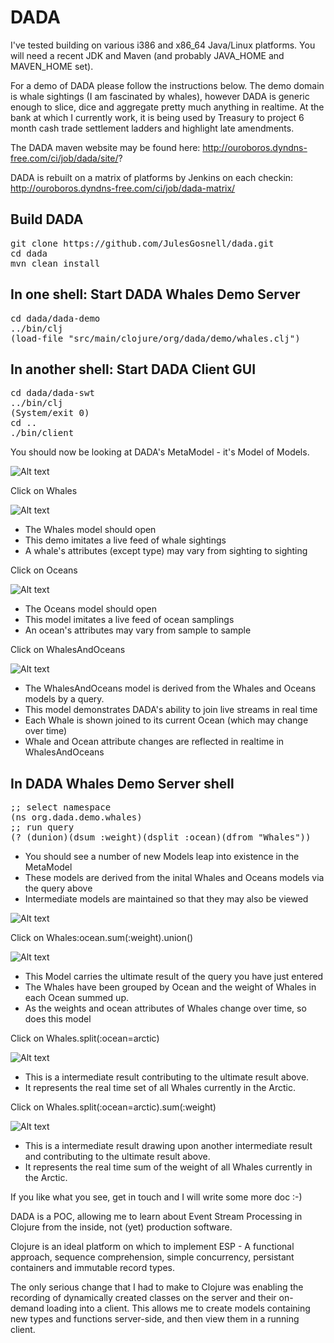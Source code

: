 DADA
====

I've tested building on various i386 and x86_64 Java/Linux
platforms. You will need a recent JDK and Maven (and probably
JAVA_HOME and MAVEN_HOME set).

For a demo of DADA please follow the instructions below. The demo
domain is whale sightings (I am fascinated by whales), however DADA is
generic enough to slice, dice and aggregate pretty much anything in
realtime. At the bank at which I currently work, it is being used by
Treasury to project 6 month cash trade settlement ladders and
highlight late amendments.

The DADA maven website may be found here: http://ouroboros.dyndns-free.com/ci/job/dada/site/?

DADA is rebuilt on a matrix of platforms by Jenkins on each checkin: http://ouroboros.dyndns-free.com/ci/job/dada-matrix/

## Build DADA
<pre>
git clone https://github.com/JulesGosnell/dada.git
cd dada
mvn clean install
</pre>

## In one shell: Start DADA Whales Demo Server
<pre>
cd dada/dada-demo
../bin/clj
(load-file "src/main/clojure/org/dada/demo/whales.clj")
</pre>

## In another shell: Start DADA Client GUI
<pre>
cd dada/dada-swt
../bin/clj
(System/exit 0)
cd ..
./bin/client
</pre>

You should now be looking at DADA's MetaModel - it's Model of Models.


![Alt text](https://raw.github.com/JulesGosnell/dada/master/images/MetaModel.gif)


Click on Whales


![Alt text](https://raw.github.com/JulesGosnell/dada/master/images/Whales.gif)


 - The Whales model should open
 - This demo imitates a live feed of whale sightings
 - A whale's attributes (except type) may vary from sighting to sighting

Click on Oceans


![Alt text](https://raw.github.com/JulesGosnell/dada/master/images/Oceans.gif)


 - The Oceans model should open
 - This model imitates a live feed of ocean samplings
 - An ocean's attributes may vary from sample to sample

Click on WhalesAndOceans


![Alt text](https://raw.github.com/JulesGosnell/dada/master/images/WhalesAndOceans.gif)


 - The WhalesAndOceans model is derived from the Whales and Oceans models by a query.
 - This model demonstrates DADA's ability to join live streams in real time
 - Each Whale is shown joined to its current Ocean (which may change over time)
 - Whale and Ocean attribute changes are reflected in realtime in WhalesAndOceans

## In DADA Whales Demo Server shell
<pre>
;; select namespace
(ns org.dada.demo.whales)
;; run query
(? (dunion)(dsum :weight)(dsplit :ocean)(dfrom "Whales"))
</pre>

 - You should see a number of new Models leap into existence in the MetaModel
 - These models are derived from the inital Whales and Oceans models via the query above
 - Intermediate models are maintained so that they may also be viewed


![Alt text](https://raw.github.com/JulesGosnell/dada/master/images/MetaModel2.gif)


Click on Whales:ocean.sum(:weight).union()


![Alt text](https://raw.github.com/JulesGosnell/dada/master/images/WhaleWeightSummedByOcean.gif)


 - This Model carries the ultimate result of the query you have just entered
 - The Whales have been grouped by Ocean and the weight of Whales in each Ocean summed up.
 - As the weights and ocean attributes of Whales change over time, so does this model

Click on Whales.split(:ocean=arctic)


![Alt text](https://raw.github.com/JulesGosnell/dada/master/images/ArcticWhales.gif)


 - This is a intermediate result contributing to the ultimate result above.
 - It represents the real time set of all Whales currently in the Arctic.

Click on Whales.split(:ocean=arctic).sum(:weight)


![Alt text](https://raw.github.com/JulesGosnell/dada/master/images/ActicWhalesTotalWeight.gif)


 - This is a intermediate result drawing upon another intermediate result and contributing to the ultimate result above.
 - It represents the real time sum of the weight of all Whales currently in the Arctic.

If you like what you see, get in touch and I will write some more doc :-)

DADA is a POC, allowing me to learn about Event Stream Processing in
Clojure from the inside, not (yet) production software.

Clojure is an ideal platform on which to implement ESP - A functional
approach, sequence comprehension, simple concurrency, persistant
containers and immutable record types.

The only serious change that I had to make to Clojure was enabling the
recording of dynamically created classes on the server and their
on-demand loading into a client. This allows me to create models
containing new types and functions server-side, and then view them in
a running client.

